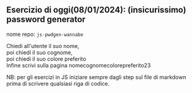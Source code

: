 ## Esercizio di oggi(08/01/2024): (insicurissimo) password generator

nome repo: `js-pwdgen-wannabe`

Chiedi all'utente il suo nome,  
poi chiedi il suo cognome,  
poi chiedi il suo colore preferito  
Infine scrivi sulla pagina nomecognomecolorepreferito23  

NB: per gli esercizi in JS iniziare sempre dagli step sul file di markdown prima di scrivere qualsiasi riga di codice.